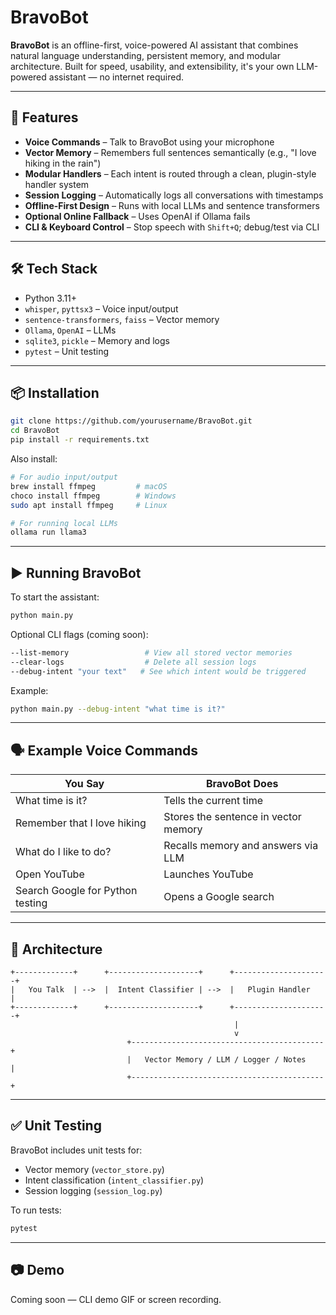 # BravoBot

**BravoBot** is an offline-first, voice-powered AI assistant that combines natural language understanding, persistent memory, and modular architecture. Built for speed, usability, and extensibility, it's your own LLM-powered assistant — no internet required.

---

## 🚀 Features

- **Voice Commands** – Talk to BravoBot using your microphone
- **Vector Memory** – Remembers full sentences semantically (e.g., "I love hiking in the rain")
- **Modular Handlers** – Each intent is routed through a clean, plugin-style handler system
- **Session Logging** – Automatically logs all conversations with timestamps
- **Offline-First Design** – Runs with local LLMs and sentence transformers
- **Optional Online Fallback** – Uses OpenAI if Ollama fails
- **CLI & Keyboard Control** – Stop speech with `Shift+Q`; debug/test via CLI

---

## 🛠️ Tech Stack

- Python 3.11+
- `whisper`, `pyttsx3` – Voice input/output
- `sentence-transformers`, `faiss` – Vector memory
- `Ollama`, `OpenAI` – LLMs
- `sqlite3`, `pickle` – Memory and logs
- `pytest` – Unit testing

---

## 📦 Installation

```bash
git clone https://github.com/yourusername/BravoBot.git
cd BravoBot
pip install -r requirements.txt
```

Also install:

```bash
# For audio input/output
brew install ffmpeg         # macOS
choco install ffmpeg        # Windows
sudo apt install ffmpeg     # Linux

# For running local LLMs
ollama run llama3
```

---

## ▶️ Running BravoBot

To start the assistant:

```bash
python main.py
```

Optional CLI flags (coming soon):

```bash
--list-memory                 # View all stored vector memories
--clear-logs                  # Delete all session logs
--debug-intent "your text"   # See which intent would be triggered
```

Example:

```bash
python main.py --debug-intent "what time is it?"
```

---

## 🗣️ Example Voice Commands

| You Say                          | BravoBot Does                        |
| -------------------------------- | ------------------------------------ |
| What time is it?                 | Tells the current time               |
| Remember that I love hiking      | Stores the sentence in vector memory |
| What do I like to do?            | Recalls memory and answers via LLM   |
| Open YouTube                     | Launches YouTube                     |
| Search Google for Python testing | Opens a Google search                |

---

## 🧠 Architecture

```
+-------------+      +--------------------+      +---------------------+
|   You Talk  | -->  |  Intent Classifier | -->  |   Plugin Handler     |
+-------------+      +--------------------+      +---------------------+
                                                  |
                                                  v
                          +-------------------------------------------+
                          |   Vector Memory / LLM / Logger / Notes    |
                          +-------------------------------------------+
```

---

## ✅ Unit Testing

BravoBot includes unit tests for:

- Vector memory (`vector_store.py`)
- Intent classification (`intent_classifier.py`)
- Session logging (`session_log.py`)

To run tests:

```bash
pytest
```

---

## 📷 Demo

Coming soon — CLI demo GIF or screen recording.
